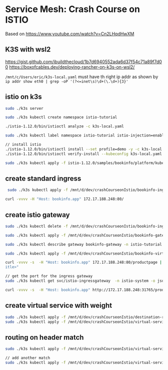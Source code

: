 # Service Mesh: Crash Course on ISTIO

Based on
<https://www.youtube.com/watch?v=Cn2LHqdHwXM>

## K3S with wsl2

<https://gist.github.com/ibuildthecloud/1b7d6940552ada6d37f54c71a89f7d00>
<https://boxofcables.dev/deploying-rancher-on-k3s-on-wsl2/>

`/mnt/c/Users/eric/k3s-local.yaml` must have th right ip addr as shown by
`ip addr show eth0 | grep -oP '(?<=inet\s)\d+(\.\d+){3}'`

## istio on k3s

```bash
sudo ./k3s server

sudo ./k3s kubectl create namespace istio-tutorial

./istio-1.12.0/bin/istioctl analyze -c k3s-local.yaml

sudo ./k3s kubectl label namespace istio-tutorial istio-injection=enabled

// install istio
./istio-1.12.0/bin/istioctl install --set profile=demo -y -c k3s-local.yaml
./istio-1.12.0/bin/istioctl verify-install --kubeconfig k3s-local.yaml

sudo ./k3s kubectl apply -f istio-1.12.0/samples/bookinfo/platform/kube/bookinfo.yaml -n istio-tutorial
```

## create standard ingress

```bash
 sudo ./k3s kubectl apply -f /mnt/d/dev/crashCourseonIstio/bookinfo-ingress.yaml -n istio-tutorial

curl -vvvv -H "Host: bookinfo.app" 172.17.188.248:80/

```

## create istio gateway

```bash
sudo ./k3s kubectl delete -f /mnt/d/dev/crashCourseonIstio/bookinfo-ingress.yaml -n istio-tutorial

sudo ./k3s kubectl apply -f /mnt/d/dev/crashCourseonIstio/bookinfo-gateway.yaml -n istio-tutorial

sudo ./k3s kubectl describe gateway bookinfo-gateway -n istio-tutorial

sudo ./k3s kubectl apply -f /mnt/d/dev/crashCourseonIstio/bookinfo-virtual-service.yaml -n istio-tutorial

curl -vvvv -s  -H "Host: bookinfo.app" 172.17.188.248:80/productpage | grep -o "<title>.*</t
itle>"

// get the port for the ingress gateway
sudo ./k3s kubectl get svc/istio-ingressgateway  -n istio-system -o jsonpath='{.spec.ports[?(@.name=="http2")].nodePort}'

curl -vvvv -s  -H "Host: bookinfo.app" http://172.17.188.248:31765/productpage | grep -o "<title>.*</title>"
```

## create virtual service with weight

```bash
sudo ./k3s kubectl apply -f /mnt/d/dev/crashCourseonIstio/destination-rule-all.yaml -n istio-tutorial
sudo ./k3s kubectl apply -f /mnt/d/dev/crashCourseonIstio/virtual-service1.yaml -n istio-tutorial

```

## routing on header match

```bash
sudo ./k3s kubectl apply -f /mnt/d/dev/crashCourseonIstio/virtual-service1.yaml -n istio-tutorial

// add another match
sudo ./k3s kubectl apply -f /mnt/d/dev/crashCourseonIstio/virtual-service1.yaml -n istio-tutorial
```

